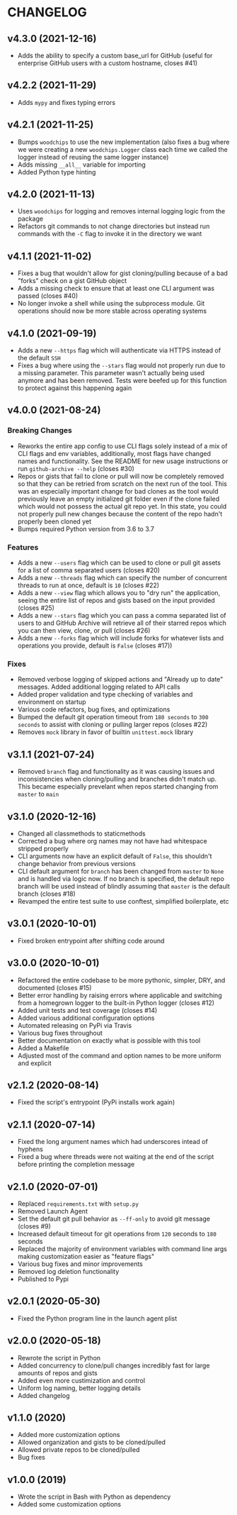 # CHANGELOG

## v4.3.0 (2021-12-16)

* Adds the ability to specify a custom base_url for GitHub (useful for enterprise GitHub users with a custom hostname, closes #41)

## v4.2.2 (2021-11-29)

* Adds `mypy` and fixes typing errors

## v4.2.1 (2021-11-25)

* Bumps `woodchips` to use the new implementation (also fixes a bug where we were creating a new `woodchips.Logger` class each time we called the logger instead of reusing the same logger instance)
* Adds missing `__all__` variable for importing
* Added Python type hinting

## v4.2.0 (2021-11-13)

* Uses `woodchips` for logging and removes internal logging logic from the package
* Refactors git commands to not change directories but instead run commands with the `-C` flag to invoke it in the directory we want

## v4.1.1 (2021-11-02)

* Fixes a bug that wouldn't allow for gist cloning/pulling because of a bad "forks" check on a gist GitHub object
* Adds a missing check to ensure that at least one CLI argument was passed (closes #40)
* No longer invoke a shell while using the subprocess module. Git operations should now be more stable across operating systems

## v4.1.0 (2021-09-19)

* Adds a new `--https` flag which will authenticate via HTTPS instead of the default `SSH`
* Fixes a bug where using the `--stars` flag would not properly run due to a missing parameter. This parameter wasn't actually being used anymore and has been removed. Tests were beefed up for this function to protect against this happening again

## v4.0.0 (2021-08-24)

### Breaking Changes

* Reworks the entire app config to use CLI flags solely instead of a mix of CLI flags and env variables, additionally, most flags have changed names and functionality. See the README for new usage instructions or run `github-archive --help` (closes #30)
* Repos or gists that fail to clone or pull will now be completely removed so that they can be retried from scratch on the next run of the tool. This was an especially important change for bad clones as the tool would previously leave an empty initialized git folder even if the clone failed which would not possess the actual git repo yet. In this state, you could not properly pull new changes because the content of the repo hadn't properly been cloned yet
* Bumps required Python version from 3.6 to 3.7

### Features

* Adds a new `--users` flag which can be used to clone or pull git assets for a list of comma separated users (closes #20)
* Adds a new `--threads` flag which can specify the number of concurrent threads to run at once, default is `10` (closes #22)
* Adds a new `--view` flag which allows you to "dry run" the application, seeing the entire list of repos and gists based on the input provided (closes #25)
* Adds a new `--stars` flag which you can pass a comma separated list of users to and GitHub Archive will retrieve all of their starred repos which you can then view, clone, or pull (closes #26)
* Adds a new `--forks` flag which will include forks for whatever lists and operations you provide, default is `False` (closes #17))

### Fixes

* Removed verbose logging of skipped actions and "Already up to date" messages. Added additional logging related to API calls
* Added proper validation and type checking of variables and environment on startup
* Various code refactors, bug fixes, and optimizations
* Bumped the default git operation timeout from `180 seconds` to `300 seconds` to assist with cloning or pulling larger repos (closes #22)
* Removes `mock` library in favor of builtin `unittest.mock` library

## v3.1.1 (2021-07-24)

* Removed `branch` flag and functionality as it was causing issues and inconsistencies when cloning/pulling and branches didn't match up. This became especially prevelant when repos started changing from `master` to `main`

## v3.1.0 (2020-12-16)

* Changed all classmethods to staticmethods
* Corrected a bug where org names may not have had whitespace stripped properly
* CLI arguments now have an explicit default of `False`, this shouldn't change behavior from previous versions
* CLI default argument for `branch` has been changed from `master` to `None` and is handled via logic now. If no branch is specified, the default repo branch will be used instead of blindly assuming that `master` is the default branch (closes #18)
* Revamped the entire test suite to use conftest, simplified boilerplate, etc

## v3.0.1 (2020-10-01)

* Fixed broken entrypoint after shifting code around

## v3.0.0 (2020-10-01)

* Refactored the entire codebase to be more pythonic, simpler, DRY, and documented (closes #15)
* Better error handling by raising errors where applicable and switching from a homegrown logger to the built-in Python logger (closes #12)
* Added unit tests and test coverage (closes #14)
* Added various additional configuration options
* Automated releasing on PyPi via Travis
* Various bug fixes throughout
* Better documentation on exactly what is possible with this tool
* Added a Makefile
* Adjusted most of the command and option names to be more uniform and explicit

## v2.1.2 (2020-08-14)

* Fixed the script's entrypoint (PyPi installs work again)

## v2.1.1 (2020-07-14)

* Fixed the long argument names which had underscores intead of hyphens
* Fixed a bug where threads were not waiting at the end of the script before printing the completion message

## v2.1.0 (2020-07-01)

* Replaced `requirements.txt` with `setup.py`
* Removed Launch Agent
* Set the default git pull behavior as `--ff-only` to avoid git message (closes #9)
* Increased default timeout for git operations from `120` seconds to `180` seconds
* Replaced the majority of environment variables with command line args making customization easier as "feature flags"
* Various bug fixes and minor improvements
* Removed log deletion functionality
* Published to Pypi

## v2.0.1 (2020-05-30)

* Fixed the Python program line in the launch agent plist

## v2.0.0 (2020-05-18)

* Rewrote the script in Python
* Added concurrency to clone/pull changes incredibly fast for large amounts of repos and gists
* Added even more custimization and control
* Uniform log naming, better logging details
* Added changelog

## v1.1.0 (2020)

* Added more customization options
* Allowed organization and gists to be cloned/pulled
* Allowed private repos to be cloned/pulled
* Bug fixes

## v1.0.0 (2019)

* Wrote the script in Bash with Python as dependency
* Added some customization options
